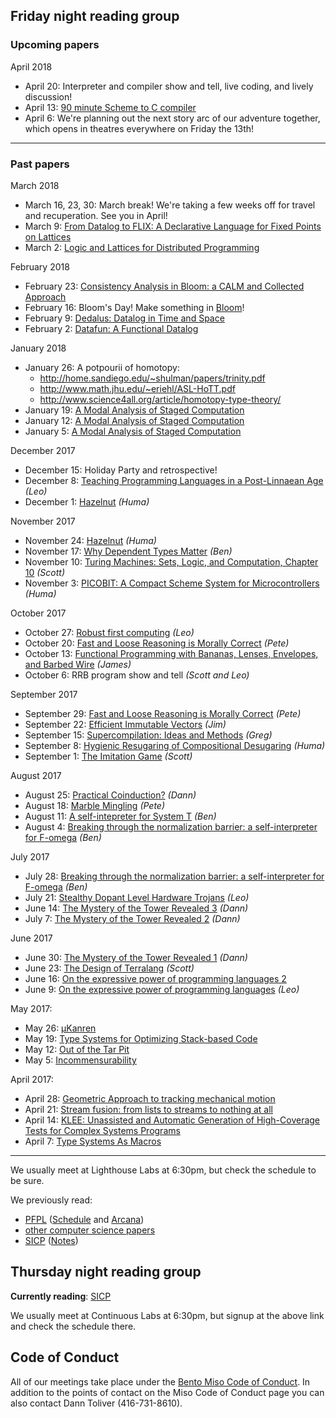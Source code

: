 ## Friday night reading group

### Upcoming papers

April 2018
* April 20: Interpreter and compiler show and tell, live coding, and lively discussion!
* April 13: [90 minute Scheme to C compiler](https://www.youtube.com/watch?v=Bp89aBm9tGU)
* April 6: We're planning out the next story arc of our adventure together, which opens in theatres everywhere on Friday the 13th!

---------------------------

### Past papers

March 2018
* March 16, 23, 30: March break! We're taking a few weeks off for travel and recuperation. See you in April!
* March 9: [From Datalog to FLIX: A Declarative Language for Fixed Points on Lattices](https://plg.uwaterloo.ca/~olhotak/pubs/pldi16.pdf)
* March 2: [Logic and Lattices for Distributed Programming](http://db.cs.berkeley.edu/papers/socc12-blooml.pdf)

February 2018
* February 23: [Consistency Analysis in Bloom: a CALM and Collected Approach](http://db.cs.berkeley.edu/papers/cidr11-bloom.pdf)
* February 16: Bloom's Day! Make something in [Bloom](http://bloom-lang.net)!
* February 9: [Dedalus: Datalog in Time and Space](http://www.neilconway.org/docs/dedalus_dl2.pdf)
* February 2: [Datafun: A Functional Datalog](http://www.rntz.net/files/datafun.pdf)

January 2018
* January 26: A potpourii of homotopy: 
  * http://home.sandiego.edu/~shulman/papers/trinity.pdf 
  * http://www.math.jhu.edu/~eriehl/ASL-HoTT.pdf
  * http://www.science4all.org/article/homotopy-type-theory/
* January 19: [A Modal Analysis of Staged Computation](https://www.cs.cmu.edu/~fp/papers/jacm00.pdf)
* January 12: [A Modal Analysis of Staged Computation](https://www.cs.cmu.edu/~fp/papers/jacm00.pdf)
* January 5: [A Modal Analysis of Staged Computation](https://www.cs.cmu.edu/~fp/papers/jacm00.pdf)

December 2017
* December 15: Holiday Party and retrospective!
* December 8: [Teaching Programming Languages in a Post-Linnaean Age](http://cs.brown.edu/~sk/Publications/Papers/Published/sk-teach-pl-post-linnaean/paper.pdf) _(Leo)_
* December 1: [Hazelnut](https://arxiv.org/pdf/1607.04180.pdf) _(Huma)_

November 2017
* November 24: [Hazelnut](https://arxiv.org/pdf/1607.04180.pdf) _(Huma)_
* November 17: [Why Dependent Types Matter](http://www.cs.nott.ac.uk/~psztxa/publ/ydtm.pdf) _(Ben)_
* November 10: [Turing Machines: Sets, Logic, and Computation, Chapter 10](https://cdn.rawgit.com/CompSciCabal/reading-material/9ef02273/pdfs/phil379-screen.pdf) _(Scott)_
* November 3: [PICOBIT: A Compact Scheme System for Microcontrollers](https://cdn.rawgit.com/CompSciCabal/reading-material/9ef02273/pdfs/picobit.pdf) _(Huma)_

October 2017
* October 27: [Robust first computing](http://www.cs.unm.edu/~ackley/papers/hotos-11.pdf) _(Leo)_
* October 20: [Fast and Loose Reasoning is Morally Correct](https://cdn.rawgit.com/CompSciCabal/reading-material/b808040c/pdfs/morally_correct.pdf) _(Pete)_
* October 13: [Functional Programming with Bananas, Lenses, Envelopes, and Barbed Wire](https://cdn.rawgit.com/CompSciCabal/reading-material/99eabdb0/pdfs/bananas-lenses-barbed-wire.pdf) _(James)_
* October 6: RRB program show and tell _(Scott and Leo)_

September 2017
* September 29: [Fast and Loose Reasoning is Morally Correct](https://cdn.rawgit.com/CompSciCabal/reading-material/b808040c/pdfs/morally_correct.pdf) _(Pete)_
* September 22: [Efficient Immutable Vectors](https://cdn.rawgit.com/CompSciCabal/reading-material/af23849e/pdfs/RMTrees.pdf) _(Jim)_
* September 15: [Supercompilation: Ideas and Methods](https://cdn.rawgit.com/CompSciCabal/reading-material/af23849e/pdfs/supercompilation.pdf) _(Greg)_
* September 8: [Hygienic Resugaring of Compositional Desugaring](https://cdn.rawgit.com/CompSciCabal/reading-material/af23849e/pdfs/hygenic_desugaring.pdf) _(Huma)_
* September 1: [The Imitation Game](https://cdn.rawgit.com/CompSciCabal/reading-material/de9cbba3/pdfs/Computing%20Machinery%20And%20Intelligence.pdf) _(Scott)_


August 2017
* August 25: [Practical Coinduction?](https://cdn.rawgit.com/CompSciCabal/reading-material/6c8e42d0/pdfs/Practical%20Coinduction.pdf) _(Dann)_
* August 18: [Marble Mingling](https://cdn.rawgit.com/CompSciCabal/reading-material/master/pdfs/curtis2003.pdf) _(Pete)_
* August 11: [A self-intepreter for System T](https://via.hypothes.is/https://cdn.rawgit.com/CompSciCabal/reading-material/0fec1d70/pdfs/self-interpreter-for-T.pdf) _(Ben)_
* August 4: [Breaking through the normalization barrier: a self-interpreter for F-omega](https://cdn.rawgit.com/CompSciCabal/reading-material/af23849e/pdfs/f_omega_norm.pdf) _(Ben)_

July 2017
* July 28: [Breaking through the normalization barrier: a self-interpreter for F-omega](https://cdn.rawgit.com/CompSciCabal/reading-material/af23849e/pdfs/f_omega_norm.pdf) _(Ben)_
* July 21: [Stealthy Dopant Level Hardware Trojans](https://cdn.rawgit.com/CompSciCabal/reading-material/af23849e/pdfs/stealthy_trojans.pdf) _(Leo)_
* June 14: [The Mystery of the Tower Revealed 3](https://cdn.rawgit.com/CompSciCabal/reading-material/af23849e/pdfs/secrets-of-the-tower.pdf) _(Dann)_
* July 7: [The Mystery of the Tower Revealed 2](https://cdn.rawgit.com/CompSciCabal/reading-material/af23849e/pdfs/secrets-of-the-tower.pdf) _(Dann)_

June 2017
* June 30: [The Mystery of the Tower Revealed 1](https://cdn.rawgit.com/CompSciCabal/reading-material/af23849e/pdfs/secrets-of-the-tower.pdf) _(Dann)_
* June 23: [The Design of Terralang](https://cdn.rawgit.com/CompSciCabal/reading-material/af23849e/pdfs/design_terra.pdf) _(Scott)_
* June 16: [On the expressive power of programming languages 2](https://cdn.rawgit.com/CompSciCabal/reading-material/af23849e/pdfs/expressive_power.pdf)
* June 9: [On the expressive power of programming languages](https://cdn.rawgit.com/CompSciCabal/reading-material/af23849e/pdfs/expressive_power.pdf) _(Leo)_

May 2017:
* May 26: [μKanren](https://cdn.rawgit.com/CompSciCabal/reading-material/af23849e/pdfs/mukanren.pdf)
* May 19: [Type Systems for Optimizing Stack-based Code](https://cdn.rawgit.com/CompSciCabal/reading-material/af23849e/pdfs/bytecode07.pdf)
* May 12: [Out of the Tar Pit](https://cdn.rawgit.com/CompSciCabal/reading-material/af23849e/pdfs/out-of-the-tar-pit.pdf)
* May 5: [Incommensurability](https://cdn.rawgit.com/CompSciCabal/reading-material/af23849e/pdfs/Incommensurability.pdf)

April 2017:
* April 28: [Geometric Approach to tracking mechanical motion](http://authors.library.caltech.edu/28008/1/97-03.pdf)
* April 21: [Stream fusion: from lists to streams to nothing at all](https://cdn.rawgit.com/CompSciCabal/reading-material/af23849e/pdfs/stream-fusion.pdf)
* April 14: [KLEE: Unassisted and Automatic Generation of High-Coverage Tests for Complex Systems Programs](https://cdn.rawgit.com/CompSciCabal/reading-material/af23849e/pdfs/klee-osdi-08.pdf)
* April 7: [Type Systems As Macros](https://cdn.rawgit.com/CompSciCabal/reading-material/af23849e/pdfs/types_in_macros.pdf)

------------------------------

We usually meet at Lighthouse Labs at 6:30pm, but check the schedule to be sure.

We previously read:
* [PFPL](https://cdn.rawgit.com/CompSciCabal/reading-material/af23849e/pdfs/pfpl2.pdf) ([Schedule](https://github.com/CompSciCabal/SMRTYPRTY/wiki/Reading-Schedule!-PFPL) and [Arcana](https://github.com/CompSciCabal/SMRTYPRTY/wiki/PFPL-And-Related-Arcana))
* [other computer science papers](https://github.com/CompSciCabal/SMRTYPRTY/wiki/Reading-Schedule!-Papers-2015)
* [SICP](https://cdn.rawgit.com/CompSciCabal/reading-material/af23849e/pdfs/sicp.pdf) ([Notes](https://github.com/CompSciCabal/SMRTYPRTY/wiki/Reading-Schedule!-SICP-Mark-I))

## Thursday night reading group

**Currently reading**: [SICP](https://www.meetup.com/SICP-TO/)

We usually meet at Continuous Labs at 6:30pm, but signup at the above link and check the schedule there.

## Code of Conduct

All of our meetings take place under the [Bento Miso Code of Conduct](https://bentomiso.zendesk.com/hc/en-us/articles/201812303-Code-of-Conduct). In addition to the points of contact on the Miso Code of Conduct page you can also contact Dann Toliver (416-731-8610).
